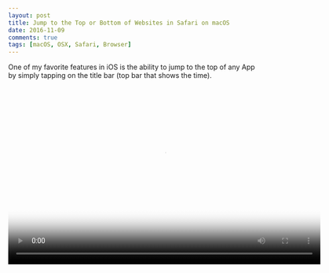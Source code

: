```yaml
---
layout: post
title: Jump to the Top or Bottom of Websites in Safari on macOS
date: 2016-11-09
comments: true
tags: [macOS, OSX, Safari, Browser]
---  
```

One of my favorite features in iOS is the ability to jump to the top of any App by simply tapping on the title bar (top bar that shows the time).
 
<video width="636" height="362" controls src="/img/assets-jump-to-top-bottom-safari.mov" poster="/img/poster-assets-jump-to-top-bottom-safari.jpg"></video> 

